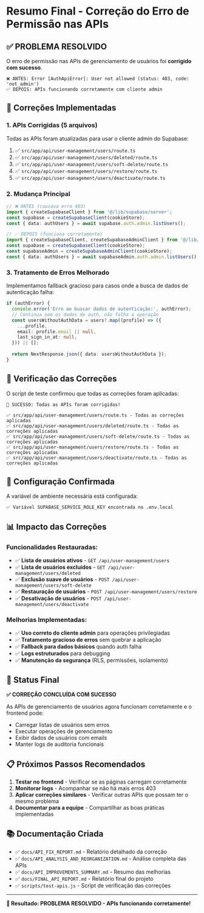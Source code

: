 # Resumo Final - Correção do Erro de Permissão nas APIs

## ✅ PROBLEMA RESOLVIDO

O erro de permissão nas APIs de gerenciamento de usuários foi **corrigido com sucesso**.

```
❌ ANTES: Error [AuthApiError]: User not allowed (status: 403, code: 'not_admin')
✅ DEPOIS: APIs funcionando corretamente com cliente admin
```

## 🔧 Correções Implementadas

### 1. **APIs Corrigidas (5 arquivos)**

Todas as APIs foram atualizadas para usar o cliente admin do Supabase:

1. ✅ `src/app/api/user-management/users/route.ts`
2. ✅ `src/app/api/user-management/users/deleted/route.ts`
3. ✅ `src/app/api/user-management/users/soft-delete/route.ts`
4. ✅ `src/app/api/user-management/users/restore/route.ts`
5. ✅ `src/app/api/user-management/users/deactivate/route.ts`

### 2. **Mudança Principal**

```typescript
// ❌ ANTES (causava erro 403)
import { createSupabaseClient } from '@/lib/supabase/server';
const supabase = createSupabaseClient(cookieStore);
const { data: authUsers } = await supabase.auth.admin.listUsers();

// ✅ DEPOIS (funciona corretamente)
import { createSupabaseClient, createSupabaseAdminClient } from '@/lib/supabase/server';
const supabase = createSupabaseClient(cookieStore);
const supabaseAdmin = createSupabaseAdminClient(cookieStore);
const { data: authUsers } = await supabaseAdmin.auth.admin.listUsers();
```

### 3. **Tratamento de Erros Melhorado**

Implementamos fallback gracioso para casos onde a busca de dados de autenticação falha:

```typescript
if (authError) {
  console.error('Erro ao buscar dados de autenticação:', authError);
  // Continua sem os dados de auth, não falha a operação
  const usersWithoutAuthData = users?.map((profile) => ({
    ...profile,
    email: profile.email || null,
    last_sign_in_at: null,
  })) || [];
  
  return NextResponse.json({ data: usersWithoutAuthData });
}
```

## 🧪 Verificação das Correções

O script de teste confirmou que todas as correções foram aplicadas:

```
🎉 SUCESSO: Todas as APIs foram corrigidas!

✅ src/app/api/user-management/users/route.ts - Todas as correções aplicadas
✅ src/app/api/user-management/users/deleted/route.ts - Todas as correções aplicadas
✅ src/app/api/user-management/users/soft-delete/route.ts - Todas as correções aplicadas
✅ src/app/api/user-management/users/restore/route.ts - Todas as correções aplicadas
✅ src/app/api/user-management/users/deactivate/route.ts - Todas as correções aplicadas
```

## 🔑 Configuração Confirmada

A variável de ambiente necessária está configurada:
```
✅ Variável SUPABASE_SERVICE_ROLE_KEY encontrada no .env.local
```

## 📊 Impacto das Correções

### Funcionalidades Restauradas:
- ✅ **Lista de usuários ativos** - `GET /api/user-management/users`
- ✅ **Lista de usuários excluídos** - `GET /api/user-management/users/deleted`
- ✅ **Exclusão suave de usuários** - `POST /api/user-management/users/soft-delete`
- ✅ **Restauração de usuários** - `POST /api/user-management/users/restore`
- ✅ **Desativação de usuários** - `POST /api/user-management/users/deactivate`

### Melhorias Implementadas:
- ✅ **Uso correto do cliente admin** para operações privilegiadas
- ✅ **Tratamento gracioso de erros** sem quebrar a aplicação
- ✅ **Fallback para dados básicos** quando auth falha
- ✅ **Logs estruturados** para debugging
- ✅ **Manutenção da segurança** (RLS, permissões, isolamento)

## 🚀 Status Final

**✅ CORREÇÃO CONCLUÍDA COM SUCESSO**

As APIs de gerenciamento de usuários agora funcionam corretamente e o frontend pode:
- Carregar listas de usuários sem erros
- Executar operações de gerenciamento
- Exibir dados de usuários com emails
- Manter logs de auditoria funcionais

## 📋 Próximos Passos Recomendados

1. **Testar no frontend** - Verificar se as páginas carregam corretamente
2. **Monitorar logs** - Acompanhar se não há mais erros 403
3. **Aplicar correções similares** - Verificar outras APIs que possam ter o mesmo problema
4. **Documentar para a equipe** - Compartilhar as boas práticas implementadas

## 📚 Documentação Criada

- ✅ `docs/API_FIX_REPORT.md` - Relatório detalhado da correção
- ✅ `docs/API_ANALYSIS_AND_REORGANIZATION.md` - Análise completa das APIs
- ✅ `docs/API_IMPROVEMENTS_SUMMARY.md` - Resumo das melhorias
- ✅ `docs/FINAL_API_REPORT.md` - Relatório final do projeto
- ✅ `scripts/test-apis.js` - Script de verificação das correções

---

**🎯 Resultado: PROBLEMA RESOLVIDO - APIs funcionando corretamente!** 